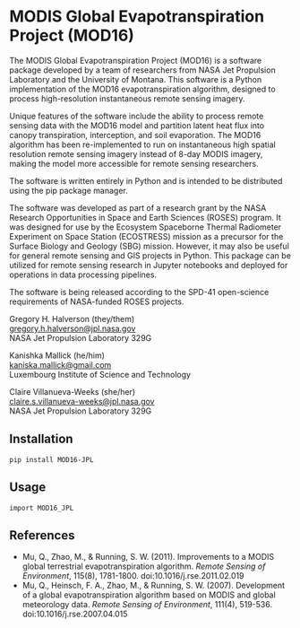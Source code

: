 # MODIS Global Evapotranspiration Project (MOD16)

The MODIS Global Evapotranspiration Project (MOD16) is a software package developed by a team of researchers from NASA Jet Propulsion Laboratory and the University of Montana. This software is a Python implementation of the MOD16 evapotranspiration algorithm, designed to process high-resolution instantaneous remote sensing imagery.

Unique features of the software include the ability to process remote sensing data with the MOD16 model and partition latent heat flux into canopy transpiration, interception, and soil evaporation. The MOD16 algorithm has been re-implemented to run on instantaneous high spatial resolution remote sensing imagery instead of 8-day MODIS imagery, making the model more accessible for remote sensing researchers.

The software is written entirely in Python and is intended to be distributed using the pip package manager.

The software was developed as part of a research grant by the NASA Research Opportunities in Space and Earth Sciences (ROSES) program. It was designed for use by the Ecosystem Spaceborne Thermal Radiometer Experiment on Space Station (ECOSTRESS) mission as a precursor for the Surface Biology and Geology (SBG) mission. However, it may also be useful for general remote sensing and GIS projects in Python. This package can be utilized for remote sensing research in Jupyter notebooks and deployed for operations in data processing pipelines. 

The software is being released according to the SPD-41 open-science requirements of NASA-funded ROSES projects.

Gregory H. Halverson (they/them)<br>
[gregory.h.halverson@jpl.nasa.gov](mailto:gregory.h.halverson@jpl.nasa.gov)<br>
NASA Jet Propulsion Laboratory 329G

Kanishka Mallick (he/him)<br>
[kaniska.mallick@gmail.com](mailto:kaniska.mallick@gmail.com)<br>
Luxembourg Institute of Science and Technology

Claire Villanueva-Weeks (she/her)<br>
[claire.s.villanueva-weeks@jpl.nasa.gov](mailto:claire.s.villanueva-weeks@jpl.nasa.gov)<br>
NASA Jet Propulsion Laboratory 329G

## Installation

```
pip install MOD16-JPL
```

## Usage

```
import MOD16_JPL
```

## References

- Mu, Q., Zhao, M., & Running, S. W. (2011). Improvements to a MODIS global terrestrial evapotranspiration algorithm. *Remote Sensing of Environment*, 115(8), 1781-1800. doi:10.1016/j.rse.2011.02.019
- Mu, Q., Heinsch, F. A., Zhao, M., & Running, S. W. (2007). Development of a global evapotranspiration algorithm based on MODIS and global meteorology data. *Remote Sensing of Environment*, 111(4), 519-536. doi:10.1016/j.rse.2007.04.015
